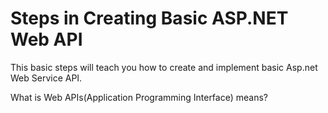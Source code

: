 # Steps in Creating Basic ASP.NET Web API

This basic steps will teach you how to create and implement basic Asp.net Web Service API.

What is Web APIs(Application Programming Interface) means?
